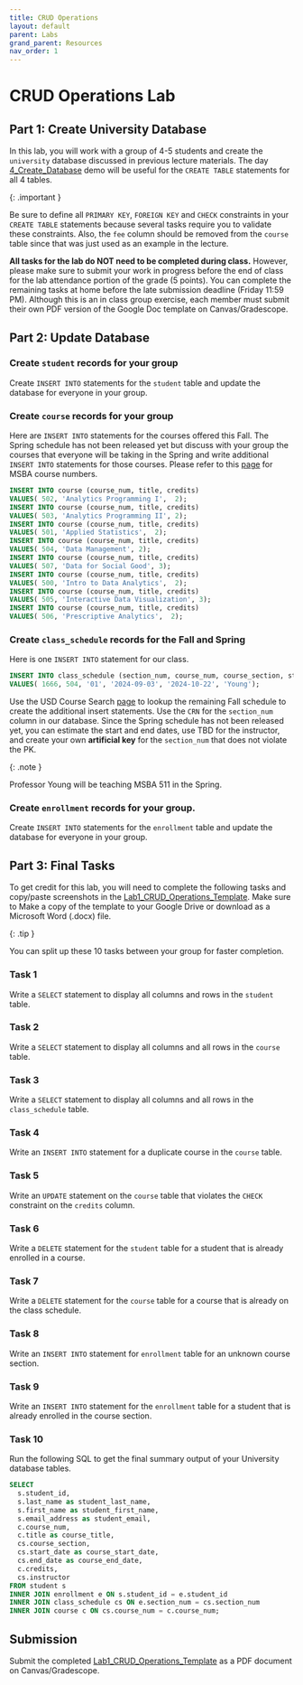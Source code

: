 ```yaml
---
title: CRUD Operations
layout: default
parent: Labs
grand_parent: Resources
nav_order: 1
---
```


# CRUD Operations Lab

## Part 1: Create University Database

In this lab, you will work with a group of 4-5 students and create the `university` database discussed in previous lecture materials. The day [4_Create_Database](../demos/4_Create_Database.html) demo will be useful for the `CREATE TABLE` statements for all 4 tables.

{: .important }

Be sure to define all `PRIMARY KEY`, `FOREIGN KEY` and `CHECK` constraints in your `CREATE TABLE` statements because several tasks require you to validate these constraints. Also, the `fee` column should be removed from the `course` table since that was just used as an example in the lecture.

**All tasks for the lab do NOT need to be completed during class.** However, please make sure to submit your work in progress before the end of class for the lab attendance portion of the grade (5 points). You can complete the remaining tasks at home before the late submission deadline (Friday 11:59 PM). Although this is an in class group exercise, each member must submit their own PDF version of the Google Doc template on Canvas/Gradescope.

## Part 2: Update Database

### Create `student` records for your group

Create `INSERT INTO` statements for the `student` table and update the database for everyone in your group.

### Create `course` records for your group

Here are `INSERT INTO` statements for the courses offered this Fall. The Spring schedule has not been released yet but discuss with your group the courses that everyone will be taking in the Spring and write additional `INSERT INTO` statements for those courses. Please refer to this [page](https://catalogs.sandiego.edu/graduate/courses/msba/) for MSBA course numbers.

``` sql
INSERT INTO course (course_num, title, credits) 
VALUES(	502, 'Analytics Programming I',  2);
INSERT INTO course (course_num, title, credits) 
VALUES(	503, 'Analytics Programming II', 2);
INSERT INTO course (course_num, title, credits) 
VALUES(	501, 'Applied Statistics',  2);
INSERT INTO course (course_num, title, credits) 
VALUES(	504, 'Data Management', 2);
INSERT INTO course (course_num, title, credits) 
VALUES(	507, 'Data for Social Good', 3);
INSERT INTO course (course_num, title, credits) 
VALUES(	500, 'Intro to Data Analytics',  2);
INSERT INTO course (course_num, title, credits) 
VALUES(	505, 'Interactive Data Visualization', 3);
INSERT INTO course (course_num, title, credits) 
VALUES(	506, 'Prescriptive Analytics',  2);  
```

### Create `class_schedule` records for the Fall and Spring

Here is one `INSERT INTO` statement for our class.

``` sql
INSERT INTO class_schedule (section_num, course_num, course_section, start_date, end_date, instructor) 
VALUES(	1666, 504, '01', '2024-09-03', '2024-10-22', 'Young');
```
Use the USD Course Search [page](https://usdssb.sandiego.edu/prod/usd_course_query.p_start) to lookup the remaining Fall schedule to create the additional insert statements. Use the `CRN` for the `section_num` column in our database. Since the Spring schedule has not been released yet, you can estimate the start and end dates, use TBD for the instructor, and create your own **artificial key** for the `section_num` that does not violate the PK.

{: .note }

Professor Young will be teaching MSBA 511 in the Spring.

### Create `enrollment` records for your group.

Create `INSERT INTO` statements for the `enrollment` table and update the database for everyone in your group.

## Part 3: Final Tasks

To get credit for this lab, you will need to complete the following tasks and copy/paste screenshots in the [Lab1_CRUD_Operations_Template](https://docs.google.com/document/d/1yB5FklY8NQ7PfBeGQaAwfbpH2XyS3rzmamuvkEodeQ8/edit?usp=sharing). Make sure to Make a copy of the template to your Google Drive or download as a Microsoft Word (.docx) file.

{: .tip }

You can split up these 10 tasks between your group for faster completion.

### Task 1

Write a `SELECT` statement to display all columns and rows in the `student` table.

### Task 2

Write a `SELECT` statement to display all columns and all rows in the `course` table.

### Task 3

Write a `SELECT` statement to display all columns and all rows in the `class_schedule` table.

### Task 4

Write an `INSERT INTO` statement for a duplicate course in the `course` table.

### Task 5

Write an `UPDATE` statement on the `course` table that violates the `CHECK` constraint on the `credits` column.

### Task 6

Write a `DELETE` statement for the `student` table for a student that is already enrolled in a course.

### Task 7

Write a `DELETE` statement for the `course` table for a course that is already on the class schedule.

### Task 8

Write an `INSERT INTO` statement for `enrollment` table for an unknown course section.

### Task 9

Write an `INSERT INTO` statement for the `enrollment` table for a student that is already enrolled in the course section.

### Task 10

Run the following SQL to get the final summary output of your University database tables.

``` sql
SELECT
  s.student_id,
  s.last_name as student_last_name,
  s.first_name as student_first_name,
  s.email_address as student_email,
  c.course_num,
  c.title as course_title,
  cs.course_section,
  cs.start_date as course_start_date,
  cs.end_date as course_end_date,
  c.credits,
  cs.instructor
FROM student s
INNER JOIN enrollment e ON s.student_id = e.student_id
INNER JOIN class_schedule cs ON e.section_num = cs.section_num
INNER JOIN course c ON cs.course_num = c.course_num;
```

## Submission

Submit the completed [Lab1_CRUD_Operations_Template](https://docs.google.com/document/d/1yB5FklY8NQ7PfBeGQaAwfbpH2XyS3rzmamuvkEodeQ8/edit?usp=sharing) as a PDF document on Canvas/Gradescope.


